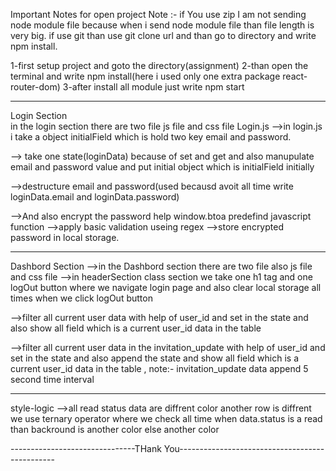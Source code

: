 Important Notes for open project
Note :- if You use zip I am not sending node module file because when i send node module file than file length is very big.
if use git than use git clone url and than go to directory and write npm install.

1-first setup project and goto the directory(assignment)
2-than open the terminal and write npm install(here i used only one extra package react-router-dom)
3-after install all module just write npm start

---

Login Section  
in the login section there are two file js file and css file
Login.js
-->in login.js i take a object initialField which is hold two key email and password.

--> take one state(loginData) because of set and get and also manupulate email and password value and put initial object which is initialField initially

-->destructure email and password(used becausd avoit all time write loginData.email and loginData.password)

-->And also encrypt the password help window.btoa predefind javascript function
-->apply basic validation useing regex
-->store encrypted password in local storage.

---

Dashbord Section
-->in the Dashbord section there are two file also js file and css file
-->in headerSection class section we take one h1 tag and one logOut button where we navigate login page and also clear local storage all times when we click logOut button

-->filter all current user data with help of user_id
and set in the state and also show all field which is a current user_id data in the table

-->filter all current user data in the invitation_update with help of user_id
and set in the state and also append the state and show all field which is a current user_id data in the table ,
note:- invitation_update data append 5 second time interval

---

style-logic
-->all read status data are diffrent color another row is diffrent
we use ternary operator where we check all time when data.status is a read than backround is another color else another color

-------------------------------THank You-----------------------------------------------
